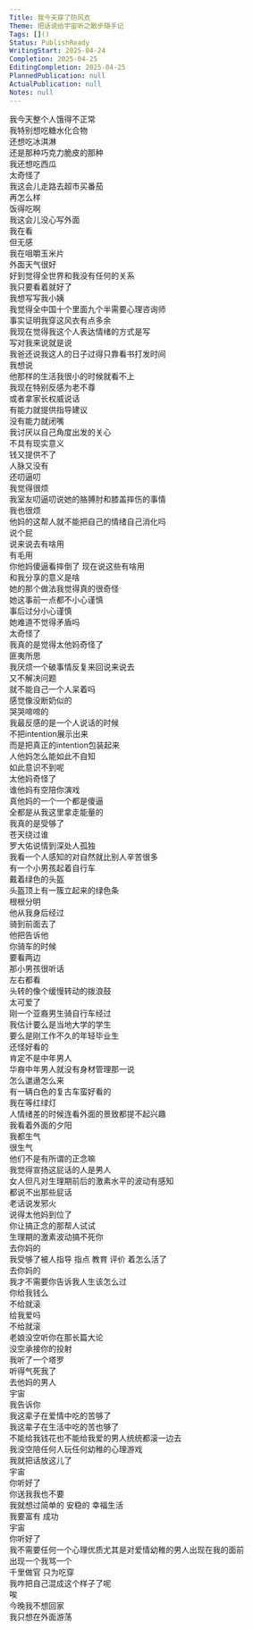 ```yaml
---    
Title: 我今天穿了防风衣    
Theme: 把话说给宇宙听之散步随手记    
Tags: []()    
Status: PublishReady    
WritingStart: 2025-04-24    
Completion: 2025-04-25    
EditingCompletion: 2025-04-25    
PlannedPublication: null    
ActualPublication: null    
Notes: null    
---        
```

我今天整个人饿得不正常      
我特别想吃糖水化合物      
还想吃冰淇淋      
还是那种巧克力脆皮的那种        
我还想吃西瓜      
太奇怪了        
我这会儿走路去超市买番茄      
再怎么样      
饭得吃啊        
我这会儿没心写外面      
我在看      
但无感      
我在咀嚼玉米片        
外面天气很好      
好到觉得全世界和我没有任何的关系      
我只要看着就好了        
我想写写我小姨      
我觉得全中国十个里面九个半需要心理咨询师        
事实证明我穿这风衣有点多余        
我现在觉得我这个人表达情绪的方式是写      
写对我来说就是说        
我爸还说我这人的日子过得只靠看书打发时间      
我想说      
他那样的生活我很小的时候就看不上      
我现在特别反感为老不尊      
或者拿家长权威说话      
有能力就提供指导建议      
没有能力就闭嘴      
我讨厌以自己角度出发的关心      
不具有现实意义      
钱又提供不了      
人脉又没有      
还叨逼叨      
我觉得很烦        
我室友叨逼叨说她的胳膊肘和膝盖摔伤的事情      
我也很烦      
他妈的这帮人就不能把自己的情绪自己消化吗      
说个屁      
说来说去有啥用      
有毛用      
你他妈傻逼看摔倒了 现在说这些有啥用      
和我分享的意义是啥      
她的那个做法我觉得真的很奇怪      
她这事前一点都不小心谨慎      
事后过分小心谨慎      
她难道不觉得矛盾吗      
太奇怪了      
我真的是觉得太他妈奇怪了      
匪夷所思        
我厌烦一个破事情反复来回说来说去      
又不解决问题      
就不能自己一个人呆着吗      
感觉像没断奶似的      
哭哭啼啼的        
我最反感的是一个人说话的时候      
不把intention展示出来      
而是把真正的intention包装起来      
人他妈怎么能如此不自知      
如此意识不到呢      
太他妈奇怪了        
谁他妈有空陪你演戏      
真他妈的一个一个都是傻逼      
全都是从我这里拿走能量的        
我真的是受够了        
苍天绕过谁        
罗大佑说情到深处人孤独      
我看一个人感知的对自然就比别人辛苦很多        
有一个小男孩起着自行车      
戴着绿色的头盔      
头盔顶上有一簇立起来的绿色条      
根根分明      
他从我身后经过      
骑到前面去了      
他把告诉他      
你骑车的时候      
要看两边      
那小男孩很听话      
左右都看      
头转的像个缓慢转动的拨浪鼓      
太可爱了        
刚一个亚裔男生骑自行车经过      
我估计要么是当地大学的学生      
要么是刚工作不久的年轻毕业生      
还怪好看的      
肯定不是中年男人      
华裔中年男人就没有身材管理那一说      
怎么邋遢怎么来        
有一辆白色的复古车蛮好看的        
我在等红绿灯        
人情绪差的时候连看外面的景致都提不起兴趣        
我看着外面的夕阳      
我都生气      
很生气        
他们不是有所谓的正念嘛      
我觉得宣扬这屁话的人是男人      
女人但凡对生理期前后的激素水平的波动有感知      
都说不出那些屁话        
老话说发邪火      
说得太他妈到位了      
你让搞正念的那帮人试试      
生理期的激素波动搞不死你      
去你妈的      
我受够了被人指导 指点 教育 评价 着怎么活了      
去你妈的        
我才不需要你告诉我人生该怎么过      
你给我钱么      
不给就滚      
给我爱吗      
不给就滚      
老娘没空听你在那长篇大论      
没空承接你的投射        
我听了一个塔罗      
听得气死我了      
去他妈的男人        
宇宙      
我告诉你      
我这辈子在爱情中吃的苦够了      
我这辈子在生活中吃的苦也够了        
不能给我钱花也不能给我爱的男人统统都滚一边去      
我没空陪任何人玩任何幼稚的心理游戏        
我就把话放这儿了      
宇宙      
你听好了      
你送我我也不要        
我就想过简单的 安稳的 幸福生活      
我要富有 成功         
宇宙      
你听好了      
我不需要任何一个心理优质尤其是对爱情幼稚的男人出现在我的面前      
出现一个我骂一个        
千里做官 只为吃穿      
我咋把自己混成这个样子了呢      
唉        
今晚我不想回家      
我只想在外面游荡        
    